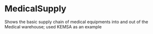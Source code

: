 # MedicalSupply
Shows the basic supply chain of medical equipments into and out of the Medical warehouse; used KEMSA as an example
